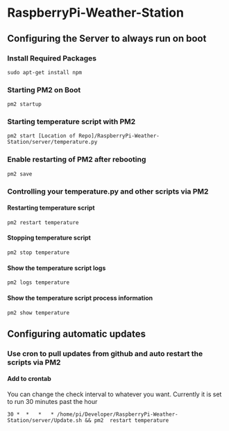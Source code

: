 # RaspberryPi-Weather-Station


## Configuring the Server to always run on boot

### Install Required Packages
````shell
sudo apt-get install npm
````

### Starting PM2 on Boot
````shell
pm2 startup
````

### Starting temperature script with PM2
````shell
pm2 start [Location of Repo]/RaspberryPi-Weather-Station/server/temperature.py
````

### Enable restarting of PM2 after rebooting
````shell
pm2 save
````

### Controlling your temperature.py and other scripts via PM2

#### Restarting temperature script
````shell
pm2 restart temperature
````
#### Stopping temperature script
````shell
pm2 stop temperature
````
#### Show the temperature script logs
````shell
pm2 logs temperature
````
#### Show the temperature script process information
````shell
pm2 show temperature
````

## Configuring automatic updates

### Use cron to pull updates from github and auto restart the scripts via PM2

#### Add to crontab
You can change the check interval to whatever you want. Currently it is set to run 30 minutes past the hour
````shell
30 *  *   *   * /home/pi/Developer/RaspberryPi-Weather-Station/server/Update.sh && pm2	restart	temperature
````